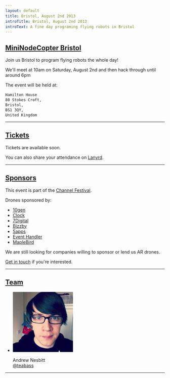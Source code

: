 ```yaml
---
layout: default
title: Bristol, August 2nd 2013
introTitle: Bristol, August 2nd 2013
introText: A fine day programing flying robots in Bristol
---
```


<h2 id="intro"><a href="#intro">MiniNodeCopter Bristol</a></h2>

Join us Bristol to program flying robots the whole day!

We'll meet at 10am on Saturday, August 2nd and then hack through until around 6pm

The event will be held at:

```
Hamilton House
80 Stokes Croft,
Bristol, 
BS1 3QY,
United Kingdom 
```

<hr>

<h2 id="tickets"><a href="#tickets">Tickets</a></h2>

Tickets are available soon.

<p>You can also share your attendance on <a href='http://lanyrd.com/2013/nodecopter-bristol'>Lanyrd</a>.</p>

<hr>

<h2 id="sponsors"><a href="#sponsors">Sponsors</a></h2>

This event is part of the [Channel Festival](channelfestival.com).

Drones sponsored by:

<ul>
  <li><a href="http://www.10gen.com/">10gen</a></li>
  <li><a href="http://clock.co.uk/">Clock</a></li>
  <li><a href="http://www.7digital.com/">7Digital</a></li>
  <li><a href="http://www.bizzby.com/">Bizzby</a></li>
  <li><a href='https://5apps.com'>5apps</a></li>
  <li><a href='http://eventhandler.co.uk/'>Event Handler</a></li>
  <li><a href='http://www.maplebird.com/'>MapleBird</a></li>
</ul>

We are still looking for companies willing to sponsor or lend us AR drones.

<a href="mailto:andrewnez@gmail.com">Get in touch</a> if you're interested.

<hr>

<h2 id="team"><a href="#team">Team</a></h2>

<ul class="team">
  <li>
    <img src="/img/team/andrew_nesbitt.jpg">
    <p>
      Andrew Nesbitt<br>
      <a href="https://twitter.com/teabass">@teabass</a>
    </p>
  </li>
</ul>

<hr>
